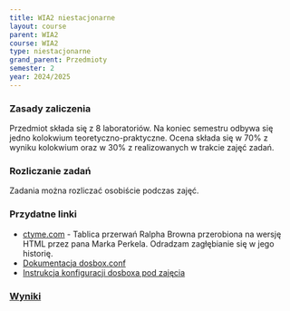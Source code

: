 ```yaml
---
title: WIA2 niestacjonarne
layout: course
parent: WIA2
course: WIA2
type: niestacjonarne
grand_parent: Przedmioty
semester: 2
year: 2024/2025
---
```


### Zasady zaliczenia
Przedmiot składa się z 8 laboratoriów. Na koniec semestru odbywa się jedno kolokwium teoretyczno-praktyczne. Ocena składa się w 70% z wyniku kolokwium oraz w 30% z realizowanych w trakcie zajęć zadań. 

### Rozliczanie zadań
Zadania można rozliczać osobiście podczas zajęć.

### Przydatne linki
- [ctyme.com](http://www.ctyme.com/intr/int.htm) - Tablica przerwań Ralpha Browna przerobiona na wersję HTML przez pana Marka Perkela. Odradzam zagłębianie się w jego historię.
- [Dokumentacja dosbox.conf](https://www.dosbox.com/wiki/Dosbox.conf)
- [Instrukcja konfiguracji dosboxa pod zajęcia](../../../wia2-dosbox)


### [Wyniki](/wia2-wyniki)

